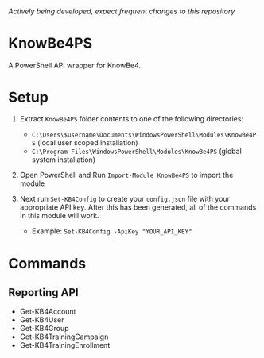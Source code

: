 ###### Actively being developed, expect frequent changes to this repository

# KnowBe4PS
A PowerShell API wrapper for KnowBe4.

# Setup

1. Extract `KnowBe4PS` folder contents to one of the following directories:
    - `C:\Users\$username\Documents\WindowsPowerShell\Modules\KnowBe4PS` (local user scoped installation)
    - `C:\Program Files\WindowsPowerShell\Modules\KnowBe4PS` (global system installation)
    
2. Open PowerShell and Run `Import-Module KnowBe4PS` to import the module  

3. Next run `Set-KB4Config` to create your `config.json` file with your appropriate API key. After this has been generated, all of the commands in this module will work.

    - Example: `Set-KB4Config -ApiKey "YOUR_API_KEY"`

# Commands
## Reporting API
- Get-KB4Account
- Get-KB4User
- Get-KB4Group
- Get-KB4TrainingCampaign
- Get-KB4TrainingEnrollment
